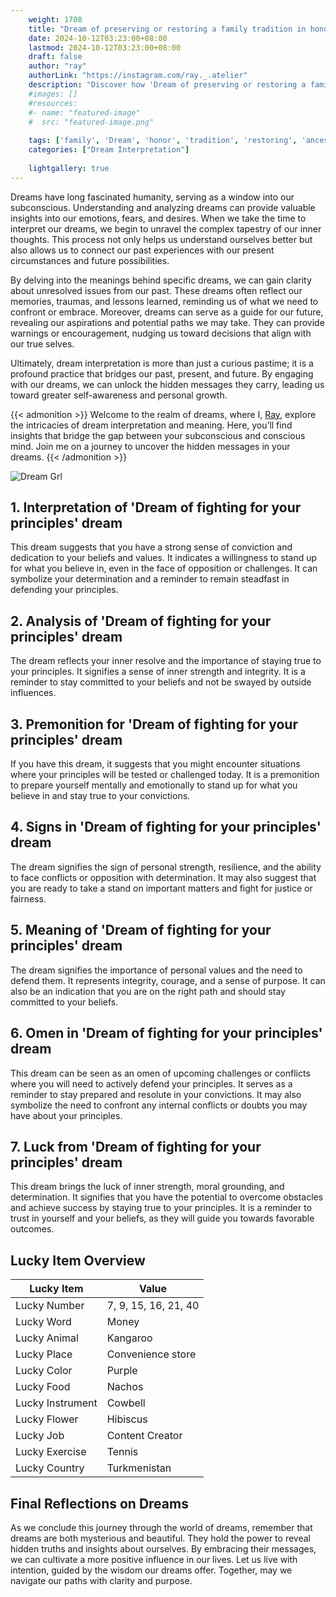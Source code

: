 ```yaml
---
    weight: 1708
    title: "Dream of preserving or restoring a family tradition in honor of your ancestors."  # Assuming 'title' column exists
    date: 2024-10-12T03:23:00+08:00
    lastmod: 2024-10-12T03:23:00+08:00
    draft: false
    author: "ray"
    authorLink: "https://instagram.com/ray._.atelier"
    description: "Discover how 'Dream of preserving or restoring a family tradition in honor of your ancestors.' can interpret your future and uncover its significant meanings in your life."
    #images: []
    #resources:
    #- name: "featured-image"
    #  src: "featured-image.png"
    
    tags: ['family', 'Dream', 'honor', 'tradition', 'restoring', 'ancestors', 'preserving']
    categories: ["Dream Interpretation"]
    
    lightgallery: true
---
```

    
Dreams have long fascinated humanity, serving as a window into our subconscious. Understanding and analyzing dreams can provide valuable insights into our emotions, fears, and desires. When we take the time to interpret our dreams, we begin to unravel the complex tapestry of our inner thoughts. This process not only helps us understand ourselves better but also allows us to connect our past experiences with our present circumstances and future possibilities.

By delving into the meanings behind specific dreams, we can gain clarity about unresolved issues from our past. These dreams often reflect our memories, traumas, and lessons learned, reminding us of what we need to confront or embrace. Moreover, dreams can serve as a guide for our future, revealing our aspirations and potential paths we may take. They can provide warnings or encouragement, nudging us toward decisions that align with our true selves.

Ultimately, dream interpretation is more than just a curious pastime; it is a profound practice that bridges our past, present, and future. By engaging with our dreams, we can unlock the hidden messages they carry, leading us toward greater self-awareness and personal growth.

{{< admonition >}}
Welcome to the realm of dreams, where I, [Ray](https://instagram.com/ray._.atelier), explore the intricacies of dream interpretation and meaning. Here, you’ll find insights that bridge the gap between your subconscious and conscious mind. Join me on a journey to uncover the hidden messages in your dreams.
{{< /admonition >}}

![Dream Grl](https://cdn.pixabay.com/photo/2017/11/02/03/35/gothic-2910057_1280.jpg "Dream Grl")

## 1. Interpretation of 'Dream of fighting for your principles' dream
 This dream suggests that you have a strong sense of conviction and dedication to your beliefs and values. It indicates a willingness to stand up for what you believe in, even in the face of opposition or challenges. It can symbolize your determination and a reminder to remain steadfast in defending your principles.

## 2. Analysis of 'Dream of fighting for your principles' dream
 The dream reflects your inner resolve and the importance of staying true to your principles. It signifies a sense of inner strength and integrity. It is a reminder to stay committed to your beliefs and not be swayed by outside influences.

## 3. Premonition for 'Dream of fighting for your principles' dream
 If you have this dream, it suggests that you might encounter situations where your principles will be tested or challenged today. It is a premonition to prepare yourself mentally and emotionally to stand up for what you believe in and stay true to your convictions.

## 4. Signs in 'Dream of fighting for your principles' dream
 The dream signifies the sign of personal strength, resilience, and the ability to face conflicts or opposition with determination. It may also suggest that you are ready to take a stand on important matters and fight for justice or fairness.

## 5. Meaning of 'Dream of fighting for your principles' dream
 The dream signifies the importance of personal values and the need to defend them. It represents integrity, courage, and a sense of purpose. It can also be an indication that you are on the right path and should stay committed to your beliefs.

## 6. Omen in 'Dream of fighting for your principles' dream
 This dream can be seen as an omen of upcoming challenges or conflicts where you will need to actively defend your principles. It serves as a reminder to stay prepared and resolute in your convictions. It may also symbolize the need to confront any internal conflicts or doubts you may have about your principles.

## 7. Luck from 'Dream of fighting for your principles' dream
 This dream brings the luck of inner strength, moral grounding, and determination. It signifies that you have the potential to overcome obstacles and achieve success by staying true to your principles. It is a reminder to trust in yourself and your beliefs, as they will guide you towards favorable outcomes.

## Lucky Item Overview
| Lucky Item          | Value              |
|---------------|--------------------|
| Lucky Number        | 7, 9, 15, 16, 21, 40  |
| Lucky Word          | Money |
| Lucky Animal        | Kangaroo |
| Lucky Place         | Convenience store     |
| Lucky Color         | Purple     |
| Lucky Food          | Nachos      |
| Lucky Instrument    | Cowbell |
| Lucky Flower        | Hibiscus    |
| Lucky Job           | Content Creator       |
| Lucky Exercise      | Tennis  |
| Lucky Country       | Turkmenistan    |


##  Final Reflections on Dreams

As we conclude this journey through the world of dreams, remember that dreams are both mysterious and beautiful. They hold the power to reveal hidden truths and insights about ourselves. By embracing their messages, we can cultivate a more positive influence in our lives. Let us live with intention, guided by the wisdom our dreams offer. Together, may we navigate our paths with clarity and purpose.
